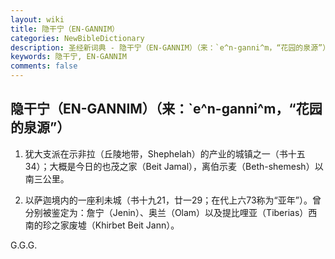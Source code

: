 ```yaml
---
layout: wiki
title: 隐干宁（EN-GANNIM）
categories: NewBibleDictionary
description: 圣经新词典 - 隐干宁（EN-GANNIM）（来：`e^n-ganni^m，“花园的泉源”）
keywords: 隐干宁, EN-GANNIM
comments: false
---
```


## 隐干宁（EN-GANNIM）（来：`e^n-ganni^m，“花园的泉源”）

1. 犹大支派在示非拉（丘陵地带，Shephelah）的产业的城镇之一（书十五34）；大概是今日的也茂之家（Beit Jamal），离伯示麦（Beth-shemesh）以南三公里。

2. 以萨迦境内的一座利未城（书十九21，廿一29；在代上六73称为“亚年”）。曾分别被鉴定为：詹宁（Jenin）、奥兰（Olam）以及提比哩亚（Tiberias）西南的珍之家废墟（Khirbet Beit Jann）。

G.G.G.








